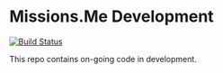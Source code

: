 # Missions.Me Development

[![Build Status](https://travis-ci.org/missions-me/missions.svg?branch=develop)](https://travis-ci.org/missions-me/missions)

This repo contains on-going code in development.
